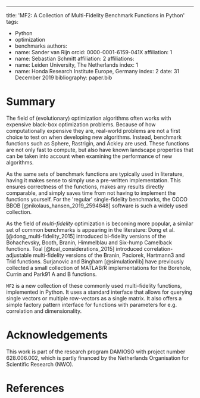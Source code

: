 ---
title: 'MF2: A Collection of Multi-Fidelity Benchmark Functions in Python'
tags:
  - Python
  - optimization
  - benchmarks
authors:
  - name: Sander van Rijn
    orcid: 0000-0001-6159-041X
    affiliation: 1
  - name: Sebastian Schmitt
    affiliation: 2
affiliations:
 - name: Leiden University, The Netherlands
   index: 1
 - name: Honda Research Institute Europe, Germany
   index: 2
date: 31 December 2019
bibliography: paper.bib


# Summary

The field of (evolutionary) optimization algorithms often works with expensive
black-box optimization problems. Because of how computationally expensive they
are, real-world problems are not a first choice to test on when developing new
algorithms. Instead, benchmark functions such as Sphere, Rastrigin, and Ackley
are used. These functions are not only fast to compute, but also have known
landscape properties that can be taken into account when examining the
performance of new algorithms.

As the same sets of benchmark functions are typically used in literature, having
it makes sense to simply use a pre-written implementation. This ensures
correctness of the functions, makes any results directly comparable, and simply
saves time from not having to implement the functions yourself. For the
'regular' single-fidelity benchmarks, the COCO BBOB
[@nikolaus_hansen_2019_2594848] software is such a widely used collection.

As the field of *multi-fidelity* optimization is becoming more popular, a
similar set of common benchmarks is appearing in the literature: Dong et al.
[@dong_multi-fidelity_2015] introduced bi-fidelity versions of the Bohachevsky,
Booth, Branin, Himmelblau and Six-hump Camelback functions. Toal
[@toal_considerations_2015] introduced correlation-adjustable multi-fidelity
versions of the Branin, Paciorek, Hartmann3 and Trid functions. Surjanovic and
Bingham [@simulationlib] have previously collected a small collection of
MATLAB/R implementations for the Borehole, Currin and Park91 A and B functions.

``MF2`` is a new collection of these commonly used multi-fidelity functions,
implemented in Python. It uses a standard interface that allows for querying
single vectors or multiple row-vectors as a single matrix. It also offers a
simple factory pattern interface for functions with parameters for e.g.
correlation and dimensionality.

# Acknowledgements

This work is part of the research program DAMIOSO with project number
628.006.002, which is partly financed by the Netherlands Organisation
for Scientific Research (NWO).

# References